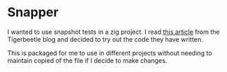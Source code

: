 # Snapper

I wanted to use snapshot tests in a zig project. I read [this article](https://tigerbeetle.com/blog/2024-05-14-snapshot-testing-for-the-masses) from the Tigerbeetle blog and decided to try out the code they have written.

This is packaged for me to use in different projects without needing to maintain copied of the file if I decide to make changes.
